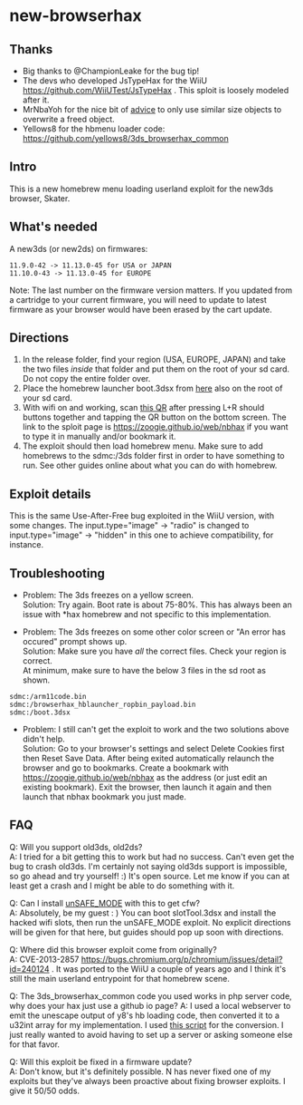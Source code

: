 # new-browserhax

## Thanks 
- Big thanks to @ChampionLeake for the bug tip!
- The devs who developed JsTypeHax for the WiiU https://github.com/WiiUTest/JsTypeHax . This sploit is loosely modeled after it.
- MrNbaYoh for the nice bit of [advice](https://mrnbayoh.github.io/blog/exploiting-the-3ds-browsers-p2/) to only use similar size objects to overwrite a freed object.
- Yellows8 for the hbmenu loader code: https://github.com/yellows8/3ds_browserhax_common

## Intro

This is a new homebrew menu loading userland exploit for the new3ds browser, Skater. 

## What's needed

A new3ds (or new2ds) on firmwares:<br>
```
11.9.0-42 -> 11.13.0-45 for USA or JAPAN
11.10.0-43 -> 11.13.0-45 for EUROPE
```
Note: The last number on the firmware version matters. If you updated from a cartridge to your current firmware, you will need to update to latest firmware as your browser would have been erased by the cart update.

## Directions 

1) In the release folder, find your region (USA, EUROPE, JAPAN) and take the two files *inside* that folder and put them on the root of your sd card. Do not copy the entire folder over.
2) Place the homebrew launcher boot.3dsx from [here](https://github.com/fincs/new-hbmenu/releases/tag/v2.2.0) also on the root of your sd card.
3) With wifi on and working, scan [this QR](http://api.qrserver.com/v1/create-qr-code/?color=000000&bgcolor=FFFFFF&data=https%3A%2F%2Fzoogie.github.io%2Fweb%2Fnbhax&qzone=1&margin=0&size=400x400&ecc=L) after pressing L+R should buttons together and tapping the QR button on the bottom screen. The link to the sploit page is https://zoogie.github.io/web/nbhax if you want to type it in manually and/or bookmark it.
4) The exploit should then load homebrew menu. Make sure to add homebrews to the sdmc:/3ds folder first in order to have something to run. See other guides online about what you can do with homebrew.

## Exploit details

This is the same Use-After-Free bug exploited in the WiiU version, with some changes. The input.type="image" -> "radio" is changed to input.type="image" -> "hidden" in this one to achieve compatibility, for instance.

## Troubleshooting

- Problem: The 3ds freezes on a yellow screen.<br>
Solution: Try again. Boot rate is about 75-80%. This has always been an issue with *hax homebrew and not specific to this implementation.

- Problem: The 3ds freezes on some other color screen or "An error has occured" prompt shows up.<br>
Solution: Make sure you have *all* the correct files. Check your region is correct.<br>
At minimum, make sure to have the below 3 files in the sd root as shown.<br>
```
sdmc:/arm11code.bin
sdmc:/browserhax_hblauncher_ropbin_payload.bin
sdmc:/boot.3dsx
```

- Problem: I still can't get the exploit to work and the two solutions above didn't help.<br>
Solution: Go to your browser's settings and select Delete Cookies first then Reset Save Data. After being exited automatically relaunch the browser and go to bookmarks. Create a bookmark with https://zoogie.github.io/web/nbhax as the address (or just edit an existing bookmark). Exit the browser, then launch it again and then launch that nbhax bookmark you just made.

## FAQ
Q: Will you support old3ds, old2ds?<br>
A: I tried for a bit getting this to work but had no success. Can't even get the bug to crash old3ds. I'm certainly not saying old3ds support is impossible, so go ahead and try yourself! :) It's open source. Let me know if you can at least get a crash and I might be able to do something with it.

Q: Can I install [unSAFE_MODE](https://github.com/zoogie/unSAFE_MODE) with this to get cfw?<br>
A: Absolutely, be my guest : ) You can boot slotTool.3dsx and install the hacked wifi slots, then run the unSAFE_MODE exploit. No explicit directions will be given for that here, but guides should pop up soon with directions.

Q: Where did this browser exploit come from originally?<br>
A: CVE-2013-2857 https://bugs.chromium.org/p/chromium/issues/detail?id=240124 . It was ported to the WiiU a couple of years ago and I think it's still the main userland entrypoint for that homebrew scene.

Q: The 3ds_browserhax_common code you used works in php server code, why does your hax just use a github io page?
A: I used a local webserver to emit the unescape output of y8's hb loading code, then converted it to a u32int array for my implementation. I used [this script](https://gist.github.com/zoogie/42adb5eab6b7f813f569f5250f7c800f) for the conversion. I just really wanted to avoid having to set up a server or asking someone else for that favor.

Q: Will this exploit be fixed in a firmware update?<br>
A: Don't know, but it's definitely possible. N has never fixed one of my exploits but they've always been proactive about fixing browser exploits. I give it 50/50 odds.


